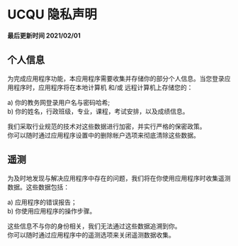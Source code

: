 ﻿# UCQU 隐私声明
**最后更新时间 2021/02/01**

## 个人信息
为完成应用程序功能，本应用程序需要收集并存储你的部分个人信息。当您登录应用程序时，应用程序将在本地计算机 和/或 远程计算机上存储您的：  

a) 你的教务网登录用户名与密码哈希;   
b) 你的姓名，行政班级，专业，课程，考试安排，以及成绩信息。  

我们采取行业规范的技术对这些数据进行加密，并实行严格的保密政策。  
你可以随时通过应用程序设置中的删除帐户选项来彻底清除这些数据。

## 遥测
为及时地发现与解决应用程序中存在的问题，我们将在你使用应用程序时收集遥测数据。这些数据包括：  

a) 应用程序的错误报告；  
b) 你使用应用程序的操作步骤。  

这些信息不与你的身份相关，我们无法通过这些数据追溯到你。  
你可以随时通过应用程序中的遥测选项来关闭遥测数据收集。
